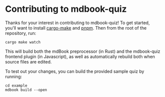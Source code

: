 # Contributing to mdbook-quiz

Thanks for your interest in contributing to mdbook-quiz! To get started, you'll want to install [cargo-make](https://github.com/sagiegurari/cargo-make) and [pnpm](https://pnpm.io/installation). Then from the root of the repository, run:

```
cargo make watch
```

This will build both the mdBook preprocessor (in Rust) and the mdbook-quiz frontend plugin (in Javascript), as well as automatically rebuild both when source files are edited.

To test out your changes, you can build the provided sample quiz by running:

```
cd example
mdbook build --open
```